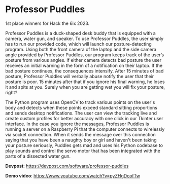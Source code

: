 # Professor Puddles
1st place winners for Hack the 6ix 2023.

Professor Puddles is a duck-shaped desk buddy that is equipped with a camera, water gun, and speaker. To use Professor Puddles, the user simply has to run our provided code, which will launch our posture-detecting program. Using both the front camera of the laptop and the side camera angle provided by Professor Puddles, our program keeps track of the user’s posture from various angles. If either camera detects bad posture the user receives an initial warning in the form of a notification on their laptop. If the bad posture continues, the consequences intensify. After 15 minutes of bad posture, Professor Puddles will verbally abuse notify the user that their posture is poor. 15 minutes after that if you ignore his final warning, he loses it and spits at you. Surely when you are getting wet you will fix your posture, right?

The Python program uses OpenCV to track various points on the user's body and detects when these points exceed standard sitting proportions and sends desktop notifications. The user can view the tracking live and create custom profiles for better accuracy with one click in our Tkinter user interface. In the case you ignore the messages, Professor Puddles is running a server on a Raspberry Pi that the computer connects to wirelessly via socket connection. When it sends the message over this connection saying that you have been a naughty boy or girl and haven't been taking your posture seriously, Puddles gets mad and uses his Python codebase to play sounds and control the servo motor that has been integrated with the parts of a dissected water gun.

__Devpost__: https://devpost.com/software/professor-puddles

__Demo video__: https://www.youtube.com/watch?v=pyZHgDcofTw
